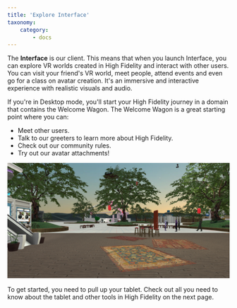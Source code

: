 ```yaml
---
title: 'Explore Interface'
taxonomy:
    category:
        - docs
---
```


The **Interface** is our client. This means that when you launch Interface, you can explore VR worlds created in High Fidelity and interact with other users. You can visit your friend's VR world, meet people, attend events and even go for a class on avatar creation. It's an immersive and interactive experience with realistic visuals and audio.

If you're in Desktop mode, you'll start your High Fidelity journey in a domain that contains the Welcome Wagon. The Welcome Wagon is a great starting point where you can:

* Meet other users. 
* Talk to our greeters to learn more about High Fidelity. 
* Check out our community rules. 
* Try out our avatar attachments!

![](explore-interface-welcome.PNG)



To get started, you need to pull up your tablet. Check out all you need to know about the tablet and other tools in High Fidelity on the next page. 
